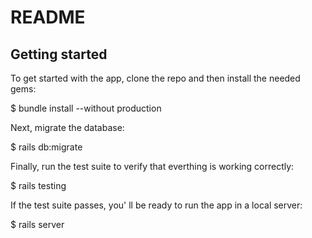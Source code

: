 # README

## Getting started
To get started with the app, clone the repo and then install the needed gems:



$ bundle install --without production

Next, migrate the database:

$ rails db:migrate

Finally, run the test suite to verify that everthing is working correctly:

$ rails testing

If the test suite passes, you' ll be ready to run the app in a local server:

$ rails server 

